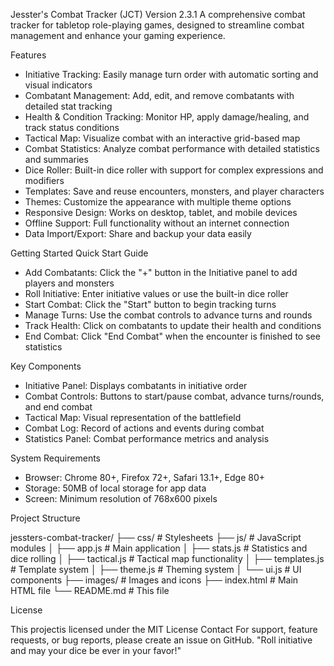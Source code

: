Jesster's Combat Tracker (JCT)
Version 2.3.1
A comprehensive combat tracker for tabletop role-playing games, designed to streamline combat management and enhance your gaming experience.


Features

- Initiative Tracking: Easily manage turn order with automatic sorting and visual indicators
- Combatant Management: Add, edit, and remove combatants with detailed stat tracking
- Health & Condition Tracking: Monitor HP, apply damage/healing, and track status conditions
- Tactical Map: Visualize combat with an interactive grid-based map
- Combat Statistics: Analyze combat performance with detailed statistics and summaries
- Dice Roller: Built-in dice roller with support for complex expressions and modifiers
- Templates: Save and reuse encounters, monsters, and player characters
- Themes: Customize the appearance with multiple theme options
- Responsive Design: Works on desktop, tablet, and mobile devices
- Offline Support: Full functionality without an internet connection
- Data Import/Export: Share and backup your data easily

Getting Started
Quick Start Guide

- Add Combatants: Click the "+" button in the Initiative panel to add players and monsters
- Roll Initiative: Enter initiative values or use the built-in dice roller
- Start Combat: Click the "Start" button to begin tracking turns
- Manage Turns: Use the combat controls to advance turns and rounds
- Track Health: Click on combatants to update their health and conditions
- End Combat: Click "End Combat" when the encounter is finished to see statistics

Key Components

- Initiative Panel: Displays combatants in initiative order
- Combat Controls: Buttons to start/pause combat, advance turns/rounds, and end combat
- Tactical Map: Visual representation of the battlefield
- Combat Log: Record of actions and events during combat
- Statistics Panel: Combat performance metrics and analysis

System Requirements

- Browser: Chrome 80+, Firefox 72+, Safari 13.1+, Edge 80+
- Storage: 50MB of local storage for app data
- Screen: Minimum resolution of 768x600 pixels

Project Structure

jessters-combat-tracker/
├── css/                  # Stylesheets
├── js/                   # JavaScript modules
│   ├── app.js            # Main application
│   ├── stats.js          # Statistics and dice rolling
│   ├── tactical.js       # Tactical map functionality
│   ├── templates.js      # Template system
│   ├── theme.js          # Theming system
│   └── ui.js             # UI components
├── images/               # Images and icons
├── index.html            # Main HTML file
└── README.md             # This file

License

This projectis licensed under the MIT License
Contact
For support, feature requests, or bug reports, please create an issue on GitHub.
"Roll initiative and may your dice be ever in your favor!"

